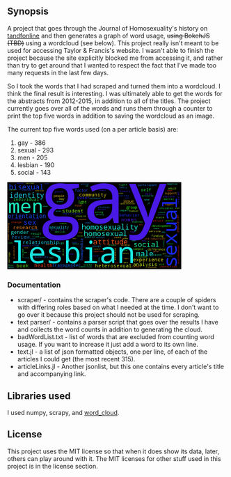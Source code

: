 ## Synopsis

A project that goes through the Journal of Homosexuality's history on [tandfonline](http://www.tandfonline.com/loi/wjhm20) and then generates a graph of word usage, ~~using BokehJS (TBD)~~ using a wordcloud (see below).
This project really isn't meant to be used for accessing Taylor & Francis's website.
I wasn't able to finish the project because the site explicitly blocked me from accessing it, and rather than try to get around that I
wanted to respect the fact that I've made too many requests in the last few days.

So I took the words that I had scraped and turned them into a wordcloud. I think the final result is interesting.
I was ultimately able to get the words for the abstracts from 2012-2015, in addition to all of the titles.
The project currently goes over all of the words and runs them through a counter to print
the top five words in addition to saving the wordcloud as an image.

The current top five words used (on a per article basis) are:
1. gay - 386
2. sexual - 293
3. men - 205
4. lesbian - 190
5. social - 143

![word cloud of word use frequencies](https://github.com/adesca/Journal-crawler/blob/master/text%20parser/wordCloud.bmp "Word cloud")


### Documentation
* scraper/ - contains the scraper's code. There are a couple of spiders with differing roles based on what I needed at the time.
  I don't want to go over it because this project should not be used for scraping.
* text parser/ - contains a parser script that goes over the results I have and collects the word counts in addition to generating the cloud.
* badWordList.txt - list of words that are excluded from counting word usage.
  If you want to increase it just add a word to its own line.
* text.jl - a list of json formatted objects, one per line, of each of the articles I could get (the most recent 315).
* articleLinks.jl - Another jsonlist, but this one contains every article's title and accompanying link.


## Libraries used
I used numpy, scrapy, and [word_cloud](https://github.com/amueller/word_cloud).

## License

This project uses the MIT license so that when it does show its data, later, others can play around with it.
The MIT licenses for other stuff used in this project is in the license section.
